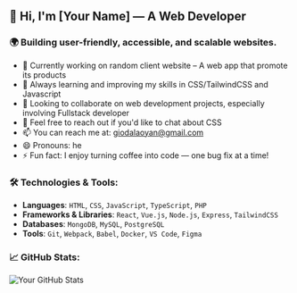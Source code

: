 ## 👋 Hi, I'm [Your Name] — A Web Developer

### 🌍 Building user-friendly, accessible, and scalable websites.

- 🔭 Currently working on random client website – A web app that promote its products
- 🌱 Always learning and improving my skills in CSS/TailwindCSS and Javascript
- 👯 Looking to collaborate on web development projects, especially involving Fullstack developer
- 💬 Feel free to reach out if you'd like to chat about CSS
- 📫 You can reach me at: giodalaoyan@gmail.com
- 😄 Pronouns: he
- ⚡ Fun fact: I enjoy turning coffee into code — one bug fix at a time!

### 🛠️ Technologies & Tools:
- **Languages**: `HTML`, `CSS`, `JavaScript`, `TypeScript`, `PHP`
- **Frameworks & Libraries**: `React`, `Vue.js`, `Node.js`, `Express`, `TailwindCSS`
- **Databases**: `MongoDB`, `MySQL`, `PostgreSQL`
- **Tools**: `Git`, `Webpack`, `Babel`, `Docker`, `VS Code`, `Figma`

### 📈 GitHub Stats:
![Your GitHub Stats](https://github-readme-stats.vercel.app/api?username=yourusername&show_icons=true&hide_title=true&count_private=true&hide=prs&theme=radical)
